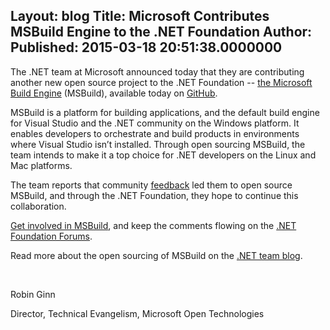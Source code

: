 Layout: blog
Title: Microsoft Contributes MSBuild Engine to the .NET Foundation
Author: 
Published: 2015-03-18 20:51:38.0000000
---
<p>The .NET team at Microsoft announced today that they are contributing another new open source project to the .NET Foundation -- <a href="https://github.com/Microsoft/msbuild">the Microsoft Build Engine</a> (MSBuild), available today on <a href="https://github.com/Microsoft/msbuild">GitHub</a>.</p>

<p>MSBuild is a platform for building applications, and the default build engine for Visual Studio and the .NET community on the Windows platform. It enables developers to orchestrate and build products in environments where Visual Studio isn&rsquo;t installed. Through open sourcing MSBuild, the team intends to make it a top choice for .NET developers on the Linux and Mac platforms.</p>

<p>The team reports that community <a href="http://forums.dotnetfoundation.org/t/compiling-net-core-code-on-linux-os-x/302/3">feedback</a> led them to open source MSBuild, and through the .NET Foundation, they hope to continue this collaboration.</p>

<p><a href="/msbuild">Get involved in MSBuild</a>, and keep the comments flowing on the <a href="http://forums.dotnetfoundation.org/">.NET Foundation Forums</a>.</p>

<p>Read more about the open sourcing of MSBuild on the <a href="http://blogs.msdn.com/b/dotnet/archive/2015/03/18/msbuild-engine-is-now-open-source-on-github.aspx">.NET team blog</a>.</p>

<p>&nbsp;</p>

<p>Robin Ginn</p>

<p>Director, Technical Evangelism, Microsoft Open Technologies</p>

<p></p>
